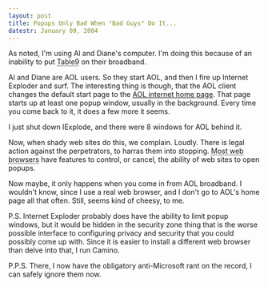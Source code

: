 ```yaml
---
layout: post
title: Popups Only Bad When "Bad Guys" Do It...
datestr: January 09, 2004
---
```


As noted, I'm using Al and Diane's computer.  I'm doing this because of an inability to put <acronym title="Wook's New PowerBook">Table9</acronym> on their broadband.

Al and Diane are AOL users.  So they start AOL, and then I fire up Internet Exploder and surf.  The interesting thing is though, that the AOL client changes the default start page to the <a href="http://www.aol.com/" title="AOL Home Page">AOL internet home page</a>.  That page starts up at least one popup window, usually in the background.  Every time you come back to it, it does a few more it seems.

I just shut down IExplode, and there were 8 windows for AOL behind it.

Now, when shady web sites do this, we complain.  Loudly.  There is legal action against the perpetrators, to harras them into stopping. <acronym title="Pretty much all of them except MS Internet Exploder">Most web browsers</acronym> have features to control, or cancel, the ability of web sites to open popups.

Now maybe, it only happens when you come in from AOL broadband.  I wouldn't know, since I use a real web browser, and I don't go to AOL's home page all that often.  Still, seems kind of cheesy, to me.

P.S. Internet Exploder probably does have the ability to limit popup windows, but it would be hidden in the security zone thing that is the worse possible interface to configuring privacy and security that you could possibly come up with.  Since it is easier to install a different web browser than delve into that, I run Camino.

P.P.S. There, I now have the obligatory anti-Microsoft rant on the record, I can safely ignore them now.

